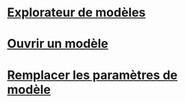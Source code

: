 # [Explorateur de modèles](template-explorer.md)
# [Ouvrir un modèle](open-a-template.md)
# [Remplacer les paramètres de modèle](replace-template-parameters.md)
